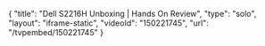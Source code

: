 {
    "title": "Dell S2216H Unboxing | Hands On Review",
    "type": "solo",
    "layout": "iframe-static",
    "videoId": "150221745",
    "url": "\/tvpembed\/150221745"
}
